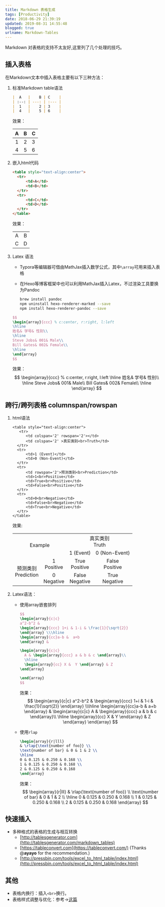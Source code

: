 ```yaml
---
title: Markdown 表格生成
tags: [Productivity]
date: 2018-06-29 21:39:19
updated: 2019-08-31 14:55:48
blogged: true
urlname: Markdown-Tables
---
```

Markdown 对表格的支持不太友好,这里列了几个处理的技巧。

## 插入表格

在Markdown文本中插入表格主要有以下三种方法：

1. 标准Markdown table语法

    ```markdown
    |  A   |    B | C    |
    | :--: | ---: | :--- |
    |  1   |    2 | 3    |
    |  4   |    5 | 6    |
    ```
	
	效果：
	
    |  A   |    B | C    |
    | :--: | ---: | :--- |
    |  1   |    2 | 3    |
    |  4   |    5 | 6    |
    
2. 嵌入html代码

    ```html
    <table style="text-align:center">
      <tr>
          <td>A</td>
          <td>B</td>
      </tr>
      <tr>
          <td>C</td>
          <td>D</td>
      </tr>
    </table>
    ```

    效果：

    <table style="text-align:center">
      <tr>
          <td>A</td>
          <td>B</td>
      </tr>
      <tr>
          <td>C</td>
          <td>D</td>
      </tr>
    </table>

3. Latex 语法

    - Typora等编辑器可借由MathJax插入数学公式，其中`\array`可用来插入表格
    
    - 在Hexo等博客框架中也可以利用MathJax插入Latex，不过渲染工具要换为Pandoc
    
        ```bash
        brew install pandoc
        npm uninstall hexo-renderer-marked --save
        npm install hexo-renderer-pandoc --save
        ```
    
    ```latex
    $$
    \begin{array}{ccc} % c:center, r:right, l:left
    \hline
    姓名& 学号& 性别\\
    \hline
    Steve Jobs& 001& Male\\
    Bill Gates& 002& Female\\
    \hline
    \end{array}
    $$
    ```
    
    效果：
    $$
    \begin{array}{ccc} % c:center, r:right, l:left
    \hline
    姓名& 学号& 性别\\
    \hline
    Steve Jobs& 001& Male\\
    Bill Gates& 002& Female\\
    \hline
    \end{array}
    $$

## 跨行/跨列表格 columnspan/rowspan

1. html语法

    ```
    <table style="text-align:center">
       <tr>
          <td colspan='2' rowspan='2'></td>
          <td colspan='2' >真实类别<br>Truth</td>
      </tr>
      <tr>
          <td>1 (Event)</td>
          <td>0 (Non-Event)</td>
      </tr>
      <tr>
          <td rowspan='2'>预测类别<br>Prediction</td>
          <td>1<br>Positive</td>
          <td>True<br>Positive</td>
          <td>False<br>Positive</td>
      </tr>
      <tr>
          <td>0<br>Negative</td>
          <td>False<br>Negative</td>
          <td>True<br>Negative</td>
      </tr>
    </table>
    ```

    效果:

    <table style="text-align:center" class="table-bordered table-striped table-condensed">
      <tr>
          <td colspan='2' rowspan='2'>Example</td>
          <td colspan='2' >真实类别<br>Truth</td>
      </tr>
      <tr>
          <td>1 (Event)</td>
          <td>0 (Non-Event)</td>
      </tr>
      <tr>
          <td rowspan='2'>预测类别<br>Prediction</td>
          <td>1<br>Positive</td>
          <td>True<br>Positive</td>
          <td>False<br>Positive</td>
      </tr>
      <tr>
          <td>0<br>Negative</td>
          <td>False<br>Negative</td>
          <td>True<br>Negative</td>
      </tr>
    </table>

2. Latex语法：

    - 使用array嵌套排列

        ```latex
        $$
        \begin{array}{c|c}
        a^2-b^2 & 
        \begin{array}{ccc} 1+i & 1-i & \frac{1}{\sqrt{2}}
        \end{array} \\\hline  
        \begin{array}{cc}a-b &  a+b
        \end{array} & 
        
        \begin{array}{c|c}
          A & \begin{array}{ccc} a & b & c \end{array}\\
          \hline
          \begin{array}{cc} X &  Y \end{array} & Z
        \end{array}
        
        \end{array}
        $$
        ```

        效果：
        $$
        \begin{array}{c|c}
        a^2-b^2 & \begin{array}{ccc} 1+i & 1-i & \frac{1}{\sqrt{2}} \end{array} \\\hline
        \begin{array}{cc}a-b & a+b \end{array} & 
            \begin{array}{c|c}
              A & \begin{array}{ccc} a & b & c \end{array}\\
              \hline
              \begin{array}{cc} X &  Y \end{array} & Z
            \end{array}
        \end{array}
        $$
        
    - 使用`rlap`
    
        ```latex
        \begin{array}{r|lll}
        & \rlap{\text{number of foo}} \\
        \text{number of bar} & 0 & 1 & 2 \\
        \hline
        0 & 0.125 & 0.250 & 0.168 \\
        1 & 0.125 & 0.250 & 0.168 \\
        2 & 0.125 & 0.250 & 0.168
        \end{array}
        ```
    
        效果：
        $$
        \begin{array}{r|lll}
        & \rlap{\text{number of foo}} \\
        \text{number of bar} & 0 & 1 & 2 \\
        \hline
        0 & 0.125 & 0.250 & 0.168 \\
        1 & 0.125 & 0.250 & 0.168 \\
        2 & 0.125 & 0.250 & 0.168
        \end{array}
        $$

## 快速插入

- 多种格式的表格的生成与相互转换
    - [http://tablesgenerator.com](http://tablesgenerator.com/markdown_tables)
    - [https://tableconvert.com](https://tableconvert.com/) (Thanks @**ayayo** for the recommendation.)
    - [http://pressbin.com/tools/excel_to_html_table/index.html](http://pressbin.com/tools/excel_to_html_table/index.html)



## 其他

- 表格内换行：插入`<br>`换行。
- 表格样式调整与优化：参考->[这篇](http://moxfive.xyz/2016/03/04/markdown-table-style/)